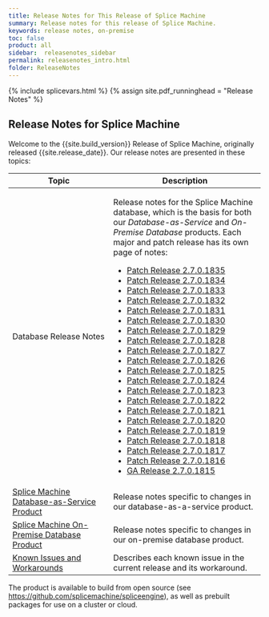 ```yaml
---
title: Release Notes for This Release of Splice Machine
summary: Release notes for this release of Splice Machine.
keywords: release notes, on-premise
toc: false
product: all
sidebar:  releasenotes_sidebar
permalink: releasenotes_intro.html
folder: ReleaseNotes
---
```

<section>
<div class="TopicContent" data-swiftype-index="true" markdown="1">
{% include splicevars.html %}
{% assign site.pdf_runninghead = "Release Notes" %}

# Release Notes for Splice Machine

Welcome to the {{site.build_version}} Release of Splice Machine, originally released  {{site.release_date}}. Our release notes are presented in these topics:

<table>
    <col width="40%" />
    <col />
    <thead>
        <tr>
            <th>Topic</th>
            <th>Description</th>
        </tr>
    </thead>
    <tbody>
        <tr>
            <td>Database Release Notes</td>
            <td><p>Release notes for the Splice Machine database, which is the basis for both our <em>Database-as-Service</em> and <em>On-Premise Database</em> products. Each major and patch release has its own page of notes:</p>
            <ul>
                <li><a href="releasenotes_2.7.1835.html">Patch Release 2.7.0.1835</a></li>
                <li><a href="releasenotes_2.7.1834.html">Patch Release 2.7.0.1834</a></li>
                <li><a href="releasenotes_2.7.1833.html">Patch Release 2.7.0.1833</a></li>
                <li><a href="releasenotes_2.7.1832.html">Patch Release 2.7.0.1832</a></li>
                <li><a href="releasenotes_2.7.1831.html">Patch Release 2.7.0.1831</a></li>
                <li><a href="releasenotes_2.7.1830.html">Patch Release 2.7.0.1830</a></li>
                <li><a href="releasenotes_2.7.1829.html">Patch Release 2.7.0.1829</a></li>
                <li><a href="releasenotes_2.7.1828.html">Patch Release 2.7.0.1828</a></li>
                <li><a href="releasenotes_2.7.1827.html">Patch Release 2.7.0.1827</a></li>
                <li><a href="releasenotes_2.7.1826.html">Patch Release 2.7.0.1826</a></li>
                <li><a href="releasenotes_2.7.1825.html">Patch Release 2.7.0.1825</a></li>
                <li><a href="releasenotes_2.7.1824.html">Patch Release 2.7.0.1824</a></li>
                <li><a href="releasenotes_2.7.1823.html">Patch Release 2.7.0.1823</a></li>
                <li><a href="releasenotes_2.7.1822.html">Patch Release 2.7.0.1822</a></li>
                <li><a href="releasenotes_2.7.1821.html">Patch Release 2.7.0.1821</a></li>
                <li><a href="releasenotes_2.7.1820.html">Patch Release 2.7.0.1820</a></li>
                <li><a href="releasenotes_2.7.1819.html">Patch Release 2.7.0.1819</a></li>
                <li><a href="releasenotes_2.7.1818.html">Patch Release 2.7.0.1818</a></li>
                <li><a href="releasenotes_2.7.1817.html">Patch Release 2.7.0.1817</a></li>
                <li><a href="releasenotes_2.7.1816.html">Patch Release 2.7.0.1816</a></li>
                <li><a href="releasenotes_2.7.1815.html">GA Release 2.7.0.1815</a></li>
            </ul>
            </td>
        </tr>
        <tr>
            <td><a href="releasenotes_dbaas.html">Splice Machine Database-as-Service Product</a></td>
            <td>Release notes specific to changes in our database-as-a-service product.</td>
        </tr>
        <tr>
            <td><a href="releasenotes_onprem.html">Splice Machine On-Premise Database Product</a></td>
            <td>Release notes specific to changes in our on-premise database product.</td>
        </tr>
        <tr>
            <td><a href="releasenotes_workarounds.html">Known Issues and Workarounds</a></td>
            <td>Describes each known issue in the current release and its workaround.</td>
        </tr>
    </tbody>
</table>

The product is available to build from open source (see <https://github.com/splicemachine/spliceengine>), as well as prebuilt packages for use on a cluster or cloud.

</div>
</section>
